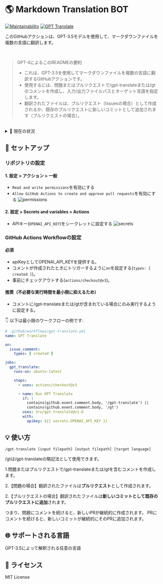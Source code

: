 # 🌎 Markdown Translation BOT
[![Maintainability](https://api.codeclimate.com/v1/badges/a13ea4f37913ba6ba570/maintainability)](https://codeclimate.com/github/3ru/gpt-translate/maintainability)
[![GPT Translate](https://github.com/3ru/gpt-translate/actions/workflows/gpt-translate.yml/badge.svg)](https://github.com/3ru/gpt-translate/actions/workflows/gpt-translate.yml)

このGitHubアクションは、GPT-3.5モデルを使用して、マークダウンファイルを複数の言語に翻訳します。

<br/>

> GPT-4によるこのREADMEの要約
> - これは、GPT-3.5を使用してマークダウンファイルを複数の言語に翻訳するGitHubアクションです。
> - 使用するには、問題またはプルリクエストで/gpt-translateまたは/gtのコメントを作成し、入力/出力ファイルパスとターゲット言語を指定します。
> - 翻訳されたファイルは、プルリクエスト（Issuesの場合）として作成されるか、既存のプルリクエストに新しいコミットとして追加されます（プルリクエストの場合）。

<br/>

<details><summary>🧐 現在の状況</summary>
<p>

- このアクションは、単一のマークダウンファイルの翻訳のみをサポートしています。

- コマンドは、リポジトリに書き込み権限を持つ個人によってのみ実行できます。

これらの制限により、信頼できないパーティーによるAPIの乱用を防止しています。

将来的には、ディレクトリごとの翻訳や複数の選択機能を実装することを検討しています。
</p>
</details> 

## 🔧 セットアップ

### リポジトリの設定

#### 1. 設定 > アクション > 一般

- `Read and write permissions`を有効にする
- `Allow GitHub Actions to create and approve pull requests`を有効にする
  ![permissions](https://user-images.githubusercontent.com/69892552/228692074-d8d009a8-9272-4023-97b1-3cbc637d5d84.jpg)

#### 2. 設定 > Secrets and variables > Actions

- APIキー(`OPENAI_API_KEY`)をシークレットに設定する
  ![secrets](https://user-images.githubusercontent.com/69892552/228692421-22d7db33-4e32-4f28-b166-45b4d3ce2b11.jpg)


### GitHub Actions Workflowの設定

#### 必須
- apiKeyとしてOPENAI_API_KEYを提供する。
- コメントが作成されたときにトリガーするように`on`を設定する(`types: [ created ]`)。
- 事前にチェックアウトする(`actions/checkout@v3`)。

#### 推奨（不必要な実行時間を最小限に抑えるため）
- コメントに/gpt-translateまたは/gtが含まれている場合にのみ実行するように設定する。

👇 以下は最小限のワークフローの例です:
```yaml
# .github/workflows/gpt-translate.yml
name: GPT Translate

on:
  issue_comment:
    types: [ created ]

jobs:
  gpt_translate:
    runs-on: ubuntu-latest

    steps:
      - uses: actions/checkout@v3

      - name: Run GPT Translate
        if: |
          contains(github.event.comment.body, '/gpt-translate') || 
          contains(github.event.comment.body, '/gt')
        uses: 3ru/gpt-translate@v1.0
        with:
          apikey: ${{ secrets.OPENAI_API_KEY }}
```


## 💡 使い方

```
/gpt-translate [input filepath] [output filepath] [target language] 
```
/gtは/gpt-translateの略記法として使用できます。

1.問題またはプルリクエストで/gpt-translateまたは/gtを含むコメントを作成します。

2.【問題の場合】翻訳されたファイルは**プルリクエスト**として作成されます。

2.【プルリクエストの場合】翻訳されたファイルは**新しいコミットとして既存のプルリクエストに追加**されます。

つまり、問題にコメントを続けると、新しいPRが継続的に作成されます。
PRにコメントを続けると、新しいコミットが継続的にそのPRに追加されます。

## 🌐 サポートされる言語
GPT-3.5によって解釈される任意の言語

## 📃 ライセンス
MIT License